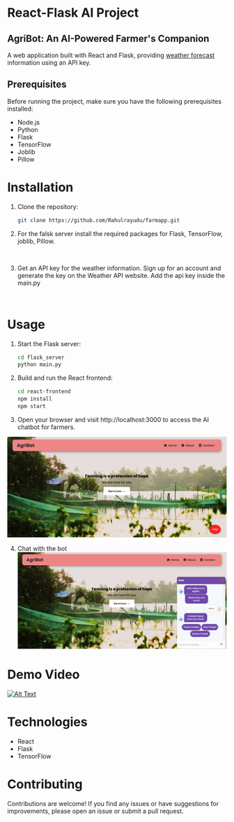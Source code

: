 
# React-Flask AI Project

## AgriBot: An AI-Powered Farmer's Companion


A web application built with React and Flask, providing [weather forecast](https://www.weatherapi.com/) information using an API key.

## Prerequisites

Before running the project, make sure you have the following prerequisites installed:

- Node.js
- Python
- Flask
- TensorFlow
- Joblib
- Pillow



# Installation

1. Clone the repository:

   ```bash
   git clone https://github.com/Rahulrayudu/farmapp.git
   ```

2. For the falsk server install the required packages for Flask, TensorFlow, joblib, Pillow. 
<br>

3. Get an API key for the weather information. Sign up for an account and generate the key on the Weather API website. Add the api key inside the main.py
<br>

# Usage
1. Start the Flask server:

   ```bash
   cd flask_server
   python main.py
   ```

2. Build and run the React frontend:
  
   ```bash
   cd react-frontend
   npm install
   npm start
   ```
3. Open your browser and visit http://localhost:3000 to access the AI chatbot for farmers.

  ![AgriBot: An AI-Powered Farmer's Companion](./web_images/home_page.png)

4. Chat with the bot
  ![AgriBot](./web_images/chat.png)

# Demo Video

[![Alt Text](thumbnail_image_url)](video_url)


# Technologies
* React
* Flask
* TensorFlow


# Contributing
Contributions are welcome! If you find any issues or have suggestions for improvements, please open an issue or submit a pull request.


